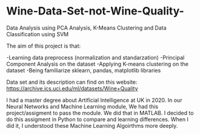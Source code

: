 # Wine-Data-Set-not-Wine-Quality-
Data Analysis using PCA Analysis, K-Means Clustering and Data Classification using SVM 


The aim of this project is that:

-Learning data preprocess (normalization and standarzation)
-Principal Component Analysis on the dataset 
-Applying K-means clustering on the dataset
-Being familiarize sklearn, pandas, matplotlib libraries


Data set and its description can find on this website: https://archive.ics.uci.edu/ml/datasets/Wine+Quality

I had a master degree about Artificial Intelligence at UK in 2020. In our Neural Networks and Machine Learning module, We had this project/assigment to pass the module. 
We did that in MATLAB. I decided to do this assigment in Python to compare and learning differences. When I did it, I understood these Machine Learning Algoirthms
more deeply.  
